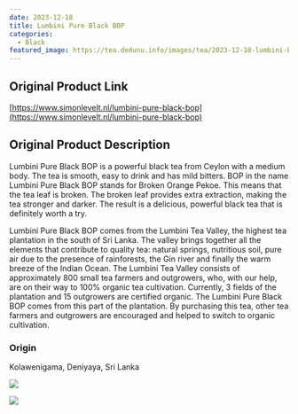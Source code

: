 ```yaml
---
date: 2023-12-18
title: Lumbini Pure Black BOP
categories:
  - Black
featured_image: https://tea.dedunu.info/images/tea/2023-12-18-lumbini-bop-1.PNG
---
```


## Original Product Link

[https://www.simonlevelt.nl/lumbini-pure-black-bop](https://www.simonlevelt.nl/lumbini-pure-black-bop)

## Original Product Description

Lumbini Pure Black BOP is a powerful black tea from Ceylon with a medium body. The tea is smooth, easy to drink and has mild bitters. BOP in the name Lumbini Pure Black BOP stands for Broken Orange Pekoe. This means that the tea leaf is broken. The broken leaf provides extra extraction, making the tea stronger and darker. The result is a delicious, powerful black tea that is definitely worth a try. 

Lumbini Pure Black BOP comes from the Lumbini Tea Valley, the highest tea plantation in the south of Sri Lanka. The valley brings together all the elements that contribute to quality tea: natural springs, nutritious soil, pure air due to the presence of rainforests, the Gin river and finally the warm breeze of the Indian Ocean. The Lumbini Tea Valley consists of approximately 800 small tea farmers and outgrowers, who, with our help, are on their way to 100% organic tea cultivation. Currently, 3 fields of the plantation and 15 outgrowers are certified organic. The Lumbini Pure Black BOP comes from this part of the plantation. By purchasing this tea, other tea farmers and outgrowers are encouraged and helped to switch to organic cultivation.

### Origin

Kolawenigama, Deniyaya, Sri Lanka

![](https://tea.dedunu.info/images/tea/2023-12-18-lumbini-bop-2.PNG)

![](https://tea.dedunu.info/images/tea/2023-12-18-lumbini-bop-3.PNG)
